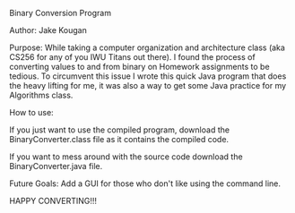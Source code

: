Binary Conversion Program

Author: Jake Kougan


Purpose: 
  While taking a computer organization and architecture class (aka CS256 for any of you IWU Titans out there). I found the process of converting values to and from binary on Homework assignments to be tedious.
  To circumvent this issue I wrote this quick Java program that does the heavy lifting for me, it was also a way to get some Java practice for my Algorithms class.

How to use:
  
  If you just want to use the compiled program, download the BinaryConverter.class file as it contains the compiled code.

  If you want to mess around with the source code download the BinaryConverter.java file.


Future Goals:
  Add a GUI for those who don't like using the command line.

HAPPY CONVERTING!!!
